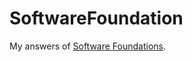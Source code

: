 SoftwareFoundation
==================

My answers of [Software Foundations](http://www.cis.upenn.edu/~bcpierce/sf/).

